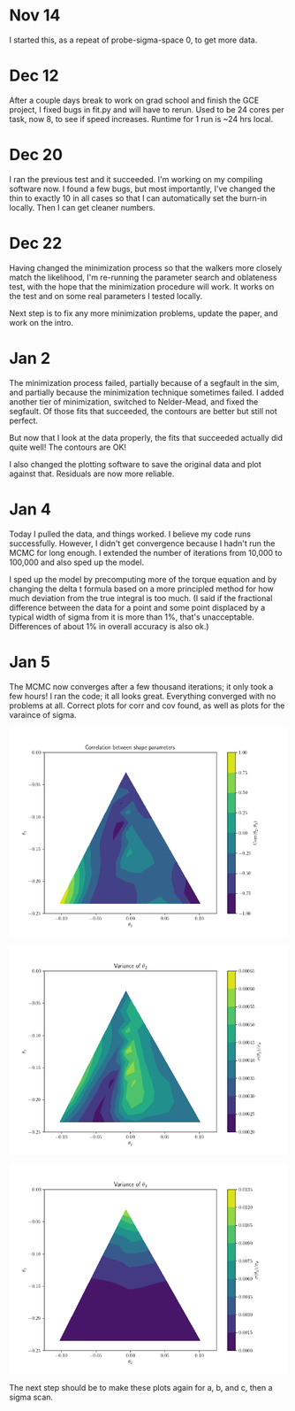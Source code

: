 # Nov 14

I started this, as a repeat of probe-sigma-space 0, to get more data.

# Dec 12

After a couple days break to work on grad school and finish the GCE project, I fixed bugs in fit.py and will have to rerun. Used to be 24 cores per task, now 8, to see if speed increases. Runtime for 1 run is ~24 hrs local.

# Dec 20

I ran the previous test and it succeeded. I'm working on my compiling software now. I found a few bugs, but most importantly, I've changed the thin to exactly 10 in all cases so that I can automatically set the burn-in locally. Then I can get cleaner numbers.

# Dec 22

Having changed the minimization process so that the walkers more closely match the likelihood, I'm re-running the parameter search and oblateness test, with the hope that the minimization procedure will work. It works on the test and on some real parameters I tested locally.

Next step is to fix any more minimization problems, update the paper, and work on the intro.

# Jan 2

The minimization process failed, partially because of a segfault in the sim, and partially because the minimization technique sometimes failed. I added another tier of minimization, switched to Nelder-Mead, and fixed the segfault. Of those fits that succeeded, the contours are better but still not perfect.

But now that I look at the data properly, the fits that succeeded actually did quite well! The contours are OK!

I also changed the plotting software to save the original data and plot against that. Residuals are now more reliable.

# Jan 4

Today I pulled the data, and things worked. I believe my code runs successfully. However, I didn't get convergence because I hadn't run the MCMC for long enough. I extended the number of iterations from 10,000 to 100,000 and also sped up the model.

I sped up the model by precomputing more of the torque equation and by changing the delta t formula based on a more principled method for how much deviation from the true integral is too much. (I said if the fractional difference between the data for a point and some point displaced by a typical width of sigma from it is more than 1%, that's unacceptable. Differences of about 1% in overall accuracy is also ok.)

# Jan 5

The MCMC now converges after a few thousand iterations; it only took a few hours! I ran the code; it all looks great. Everything converged with no problems at all. Correct plots for corr and cov found, as well as plots for the varaince of sigma.

![Correlation between parameters](corr.png)

![Theta 2 sigma](theta-2-sigma.png)

![Theta 3 sigma](theta-3-sigma.png)

The next step should be to make these plots again for a, b, and c, then a sigma scan.